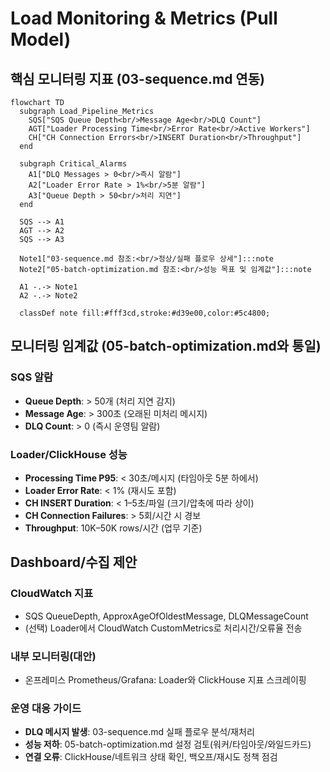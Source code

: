 # Load Monitoring & Metrics (Pull Model)

## 핵심 모니터링 지표 (03-sequence.md 연동)

```mermaid
flowchart TD
  subgraph Load_Pipeline_Metrics
    SQS["SQS Queue Depth<br/>Message Age<br/>DLQ Count"]
    AGT["Loader Processing Time<br/>Error Rate<br/>Active Workers"]  
    CH["CH Connection Errors<br/>INSERT Duration<br/>Throughput"]
  end

  subgraph Critical_Alarms
    A1["DLQ Messages > 0<br/>즉시 알람"]
    A2["Loader Error Rate > 1%<br/>5분 알람"] 
    A3["Queue Depth > 50<br/>처리 지연"]
  end

  SQS --> A1
  AGT --> A2
  SQS --> A3

  Note1["03-sequence.md 참조:<br/>정상/실패 플로우 상세"]:::note
  Note2["05-batch-optimization.md 참조:<br/>성능 목표 및 임계값"]:::note
  
  A1 -.-> Note1
  A2 -.-> Note2

  classDef note fill:#fff3cd,stroke:#d39e00,color:#5c4800;
```

## 모니터링 임계값 (05-batch-optimization.md와 통일)

### **SQS 알람**
- **Queue Depth**: > 50개 (처리 지연 감지)
- **Message Age**: > 300초 (오래된 미처리 메시지)
- **DLQ Count**: > 0 (즉시 운영팀 알람)

### **Loader/ClickHouse 성능**
- **Processing Time P95**: < 30초/메시지 (타임아웃 5분 하에서)
- **Loader Error Rate**: < 1% (재시도 포함)
- **CH INSERT Duration**: < 1–5초/파일 (크기/압축에 따라 상이)
- **CH Connection Failures**: > 5회/시간 시 경보
- **Throughput**: 10K–50K rows/시간 (업무 기준)

## Dashboard/수집 제안

### **CloudWatch 지표**
- SQS QueueDepth, ApproxAgeOfOldestMessage, DLQMessageCount
- (선택) Loader에서 CloudWatch CustomMetrics로 처리시간/오류율 전송

### **내부 모니터링(대안)**
- 온프레미스 Prometheus/Grafana: Loader와 ClickHouse 지표 스크레이핑

### **운영 대응 가이드**
- **DLQ 메시지 발생**: 03-sequence.md 실패 플로우 분석/재처리
- **성능 저하**: 05-batch-optimization.md 설정 검토(워커/타임아웃/와일드카드)
- **연결 오류**: ClickHouse/네트워크 상태 확인, 백오프/재시도 정책 점검

